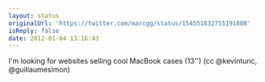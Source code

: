 ```yaml
---
layout: status
originalUrl: 'https://twitter.com/marcgg/status/154551832755191808'
isReply: false
date: 2012-01-04 13:16:43
---
```


I'm looking for websites selling cool MacBook cases (13'') (cc @kevintunc, @guillaumesimon)
